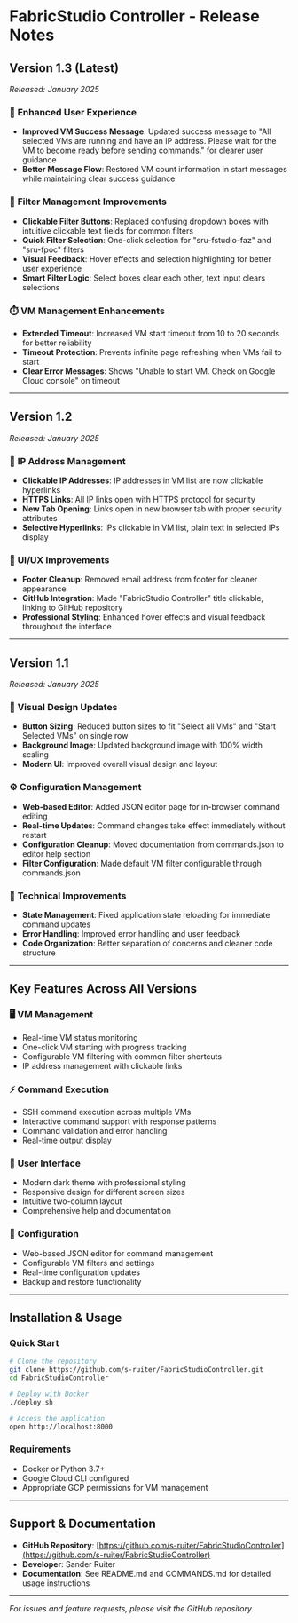 # FabricStudio Controller - Release Notes

## Version 1.3 (Latest)
*Released: January 2025*

### 🎯 **Enhanced User Experience**
- **Improved VM Success Message**: Updated success message to "All selected VMs are running and have an IP address. Please wait for the VM to become ready before sending commands." for clearer user guidance
- **Better Message Flow**: Restored VM count information in start messages while maintaining clear success guidance

### 🔧 **Filter Management Improvements**
- **Clickable Filter Buttons**: Replaced confusing dropdown boxes with intuitive clickable text fields for common filters
- **Quick Filter Selection**: One-click selection for "sru-fstudio-faz" and "sru-fpoc" filters
- **Visual Feedback**: Hover effects and selection highlighting for better user experience
- **Smart Filter Logic**: Select boxes clear each other, text input clears selections

### ⏱️ **VM Management Enhancements**
- **Extended Timeout**: Increased VM start timeout from 10 to 20 seconds for better reliability
- **Timeout Protection**: Prevents infinite page refreshing when VMs fail to start
- **Clear Error Messages**: Shows "Unable to start VM. Check on Google Cloud console" on timeout

---

## Version 1.2
*Released: January 2025*

### 🔗 **IP Address Management**
- **Clickable IP Addresses**: IP addresses in VM list are now clickable hyperlinks
- **HTTPS Links**: All IP links open with HTTPS protocol for security
- **New Tab Opening**: Links open in new browser tab with proper security attributes
- **Selective Hyperlinks**: IPs clickable in VM list, plain text in selected IPs display

### 🎨 **UI/UX Improvements**
- **Footer Cleanup**: Removed email address from footer for cleaner appearance
- **GitHub Integration**: Made "FabricStudio Controller" title clickable, linking to GitHub repository
- **Professional Styling**: Enhanced hover effects and visual feedback throughout the interface

---

## Version 1.1
*Released: January 2025*

### 🎨 **Visual Design Updates**
- **Button Sizing**: Reduced button sizes to fit "Select all VMs" and "Start Selected VMs" on single row
- **Background Image**: Updated background image with 100% width scaling
- **Modern UI**: Improved overall visual design and layout

### ⚙️ **Configuration Management**
- **Web-based Editor**: Added JSON editor page for in-browser command editing
- **Real-time Updates**: Command changes take effect immediately without restart
- **Configuration Cleanup**: Moved documentation from commands.json to editor help section
- **Filter Configuration**: Made default VM filter configurable through commands.json

### 🔧 **Technical Improvements**
- **State Management**: Fixed application state reloading for immediate command updates
- **Error Handling**: Improved error handling and user feedback
- **Code Organization**: Better separation of concerns and cleaner code structure

---

## Key Features Across All Versions

### 🖥️ **VM Management**
- Real-time VM status monitoring
- One-click VM starting with progress tracking
- Configurable VM filtering with common filter shortcuts
- IP address management with clickable links

### ⚡ **Command Execution**
- SSH command execution across multiple VMs
- Interactive command support with response patterns
- Command validation and error handling
- Real-time output display

### 🎨 **User Interface**
- Modern dark theme with professional styling
- Responsive design for different screen sizes
- Intuitive two-column layout
- Comprehensive help and documentation

### 🔧 **Configuration**
- Web-based JSON editor for command management
- Configurable VM filters and settings
- Real-time configuration updates
- Backup and restore functionality

---

## Installation & Usage

### Quick Start
```bash
# Clone the repository
git clone https://github.com/s-ruiter/FabricStudioController.git
cd FabricStudioController

# Deploy with Docker
./deploy.sh

# Access the application
open http://localhost:8000
```

### Requirements
- Docker or Python 3.7+
- Google Cloud CLI configured
- Appropriate GCP permissions for VM management

---

## Support & Documentation

- **GitHub Repository**: [https://github.com/s-ruiter/FabricStudioController](https://github.com/s-ruiter/FabricStudioController)
- **Developer**: Sander Ruiter
- **Documentation**: See README.md and COMMANDS.md for detailed usage instructions

---

*For issues and feature requests, please visit the GitHub repository.*

